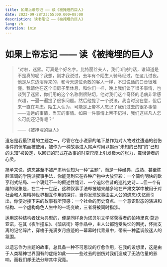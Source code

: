 ```yaml
---
title: 如果上帝忘记 —— 读《被掩埋的巨人》
date: 2023-09-28T23:55:00.000+08:00
description: 读书笔记 ——《被掩埋的巨人》
lang: zh
duration: 1min
---
```


# 如果上帝忘记 —— 读《被掩埋的巨人》

> “对啦，迷雾。可真是个好名字。比特丽丝夫人，我们听说的话，谁知道是不是真的呢？我想，刚才我说过，去年有个陌生人骑马经过，在这儿过夜。他是从东边沼泽来的，和今天这位勇敢的客人一样，不过说话的口音很难懂。我请他在这个旧房子里休息，和你们一样，晚上我们谈了很多事情，也谈到了迷雾，你们用的这个名称倒很贴切。他对我们这个奇怪的毛病非常感兴趣，一遍一遍提了很多问题。然后他提了一个说法，我当时没在意，但后来一直在考虑。陌生人认为，可能是上帝本人忘记了我们过去的很多事情——遥远的事情，当天的事情。如果一件事情上帝不记得，我们这些凡人怎么可能还记得呢？”
>
> ——《被掩埋的巨人》

遗忘是我最钟爱的主题之一，尽管它在小说家的笔下总作为对人物过往遭遇的创伤事件的伏笔而被使用，被作为一种故事进入尾声时用以揭示“未知的已知”的“已知的未知”被设定，以回归的形式在故事的时空尺度上引发极大的张力，震慑读者的心灵。

简单来说，遗忘甚至不被严肃地认知为一种“主题”，而是一种经典、成熟、甚至陈腔滥调的学院派叙事手法，你能见到它在各种产物中大放异彩：一个简约明快的欧亨利式结局、一个褒贬不一的叙述性诡计、一个追忆往昔的巡礼史诗……但一个有趣的现象是，在二十一世纪，这种叙事手法却被越来越多地在严肃文学中被用于对社会和人类精神世界相互作用的探讨，当你发现故事由主人公的遗忘/失忆而引出，你便对接下来的故事有所预感：一个社会的历史奇点、一个意识形态的演进和结构、一个虚构角色人生中的一场变故，三者将被同时指涉。

运用这种结构者犹为典型的，便是同样身为诺贝尔文学奖获得者的帕特里克·莫迪亚诺，在其《夜半撞车》、《暗店街》等作品中，主人公都饱受失忆的困扰，怀揣支离的记忆碎片，穿梭于充满岁月痕迹的一幕幕时代背景中，带来一种蓝调般迷人的氛围。

以遗忘作为主题的故事，总具备一种不可思议的疗愈作用，在我的设想里，这是由于人类精神世界固有的症结如此——一些过去的创伤对我们造成了无法估量的影响，而我们却无法分辨其中究竟。
